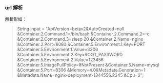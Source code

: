 ### url 解析
解析形如：
> String input = "ApiVersion=betav2&AutoCreated=null
> &Container.2.Command.1=/bin/bash
> &Container.2.Command.2=-c
> &Container.2.Command.3=sleep 20
> &Container.2.Name=nginx
> &Container.2.Port=8080
> &Container.5.Environment.1.Key=PORT
> &Container.5.Environment.1.Value=3306
> &Container.5.Environment.2.Key=ROOT_PASSWORD
> &Container.5.Environment.2.Value=123456
> &Container.5.ImagePullPolicy=IfNotPresent
> &Container.5.Name=mysql
> &Container.5.Port=8306
> &Memory=4.0&Metadata.Generation=1
> &Metadata.Name=nginx-deployment-1344556.2345
> &Cpu=2";


